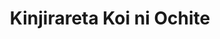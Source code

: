 --- 
title: "Kinjirareta Koi ni Ochite"
publishdate: "2019-5-17T16:48:46+02:00"
src: "https://365manga.net/manga/kinjirareta-koi-ni-ochite"
image: "https://data.365manga.net/images/thumbnails/19302-kinjirareta-koi-ni-ochite.jpg"
description: "From Midnight Scans: A collection of oneshots that would make you want to love!! - 'Kimi no Hada wo Kowasu Yoru' by Kitagawa Miyuki Maaya is bought by the popular 'Glass' author, Kiriyama Akihito...?! - 'Harukaze' by Ichii Kazumi Soon-to-be-married Madoka talks to the boy who encouraged her 2 years ago to... - 'Gitai Requiem' by Natsumi Rin Dull Masago changes after one glance. It feels like something in her…"
---